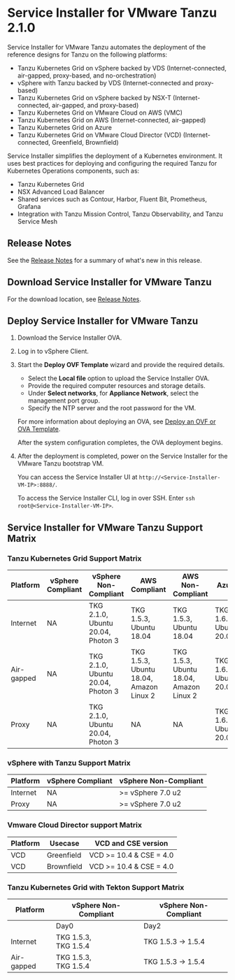 # Service Installer for VMware Tanzu 2.1.0

Service Installer for VMware Tanzu automates the deployment of the reference designs for Tanzu on the following platforms:

- Tanzu Kubernetes Grid on vSphere backed by VDS (Internet-connected, air-gapped, proxy-based, and no-orchestration)
- vSphere with Tanzu backed by VDS (Internet-connected and proxy-based)
- Tanzu Kubernetes Grid on vSphere backed by NSX-T (Internet-connected, air-gapped, and proxy-based)
- Tanzu Kubernetes Grid on VMware Cloud on AWS (VMC)
- Tanzu Kubernetes Grid on AWS (Internet-connected, air-gapped)
- Tanzu Kubernetes Grid on Azure
- Tanzu Kubernetes Grid on VMware Cloud Director (VCD) (Internet-connected, Greenfield, Brownfield)

Service Installer simplifies the deployment of a Kubernetes environment. It uses best practices for deploying and configuring the required Tanzu for Kubernetes Operations components, such as:

- Tanzu Kubernetes Grid
- NSX Advanced Load Balancer
- Shared services such as Contour, Harbor, Fluent Bit, Prometheus, Grafana
- Integration with Tanzu Mission Control, Tanzu Observability, and Tanzu Service Mesh

## Release Notes
See the [Release Notes](WhatsNew.md) for a summary of what's new in this release.

## Download Service Installer for VMware Tanzu
For the download location, see [Release Notes](WhatsNew.md).

## Deploy Service Installer for VMware Tanzu

1. Download the Service Installer OVA.
1. Log in to vSphere Client. 
1. Start the **Deploy OVF Template** wizard and provide the required details.
   - Select the **Local file** option to upload the Service Installer OVA. 
   - Provide the required computer resources and storage details.
   - Under **Select networks**, for **Appliance Network**, select the management port group.
   - Specify the NTP server and the root password for the VM. 

   For more information about deploying an OVA, see [Deploy an OVF or OVA Template](https://docs.vmware.com/en/VMware-vSphere/7.0/com.vmware.vsphere.vm_admin.doc/GUID-17BEDA21-43F6-41F4-8FB2-E01D275FE9B4.html).
   
   After the system configuration completes, the OVA deployment begins.

1. After the deployment is completed, power on the Service Installer for the VMware Tanzu bootstrap VM.

   You can access the Service Installer UI at `http://<Service-Installer-VM-IP>:8888/`.

   To access the Service Installer CLI, log in over SSH. Enter `ssh root@<Service-Installer-VM-IP>`.


## Service Installer for VMware Tanzu Support Matrix


### Tanzu Kubernetes Grid Support Matrix

| Platform | vSphere Compliant | vSphere Non-Compliant                      | AWS Compliant | AWS Non-Compliant | Azure |
| ---         |-------------------|--------------------------------------------|  --- | --- | --- |
| Internet   | NA                | TKG 2.1.0, <br> Ubuntu 20.04, <br>Photon 3 | TKG 1.5.3, <br>Ubuntu 18.04 | TKG 1.5.3, <br> Ubuntu 18.04 | TKG 1.6.0, <br> Ubuntu 20.04 |
| Air-gapped    | NA                | TKG 2.1.0, <br>Ubuntu 20.04,<br> Photon 3  | TKG 1.5.3,<br> Ubuntu 18.04,<br>Amazon Linux 2 | TKG 1.5.3, <br>Ubuntu 18.04,<br>Amazon Linux 2 |TKG 1.6.0, <br> Ubuntu 20.04 |
| Proxy    | NA                | TKG 2.1.0,<br> Ubuntu 20.04,<br> Photon 3  | NA | NA | TKG 1.6.0, <br>Ubuntu 20.04 |


### vSphere with Tanzu Support Matrix 

| Platform | vSphere Compliant | vSphere Non-Compliant |
| ---     |     ---          |        ---   |
| Internet |  NA |  >= vSphere 7.0 u2 | 
| Proxy | NA |  >= vSphere 7.0 u2 |

### Vmware Cloud Director support Matrix

| Platform | Usecase    | VCD and CSE version     |
|----------|------------|-------------------------|
| VCD      | Greenfield | VCD >= 10.4 & CSE = 4.0 | 
| VCD      | Brownfield | VCD >= 10.4 & CSE = 4.0 |

### Tanzu Kubernetes Grid with Tekton Support Matrix

| Platform | vSphere Non-Compliant    | vSphere Non-Compliant |
| ---     |--------------------------|        ---   | 
|  | Day0                     | Day2 | 
| Internet | TKG 1.5.3, <br>TKG 1.5.4 |  TKG 1.5.3 -> 1.5.4 | 
| Air-gapped  | TKG 1.5.3, <br>TKG 1.5.4 |  TKG 1.5.3 -> 1.5.4 |
